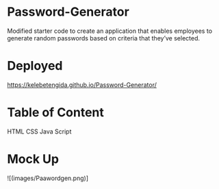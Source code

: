 # Password-Generator
Modified starter code to create an application that enables employees to generate random passwords based on criteria that they’ve selected.

# Deployed 

https://kelebetengida.github.io/Password-Generator/


# Table of Content 

HTML
CSS
Java Script 

# Mock Up 

![(images/Paawordgen.png)]
